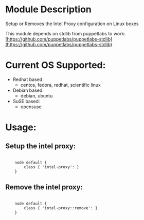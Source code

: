 Module Description
====================
Setup or Removes the Intel Proxy configuration on Linux boxes

This module depends on stdlib from puppetlabs to work: [https://github.com/puppetlabs/puppetlabs-stdlib](https://github.com/puppetlabs/puppetlabs-stdlib)


Current OS Supported:
====================
  * Redhat based:
    * centos, fedora, redhat, scientific linux
  * Debian based:
    * debian, ubuntu
  * SuSE based:
    * opensuse


Usage:
====================
Setup the intel proxy:
----------------
<code>
    node default {
        class { 'intel-proxy': }
    }
</code>

Remove the intel proxy:
----------------
<code>
    node default { 
        class { 'intel-proxy::remove': } 
    } 
</code>


